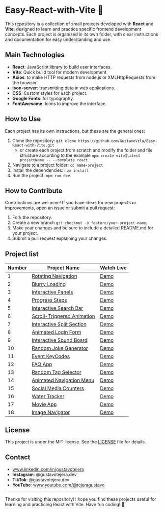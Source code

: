 # Easy-React-with-Vite 🚀

This repository is a collection of small projects developed with **React** and **Vite**, designed to learn and practice specific frontend development concepts. Each project is organized in its own folder, with clear instructions and documentation for easy understanding and use.

## Main Technologies

- **React**: JavaScript library to build user interfaces.
- **Vite**: Quick build tool for modern development.
- **Axios**: to make HTTP requests from node.js or XMLHttpRequests from the browser.
- **json-server**: transmitting data in web applications.
- **CSS**: Custom styles for each project.
- **Google Fonts**: for typography.
- **FontAwesome**: Icons to improve the interface.

## How to Use

Each project has its own instructions, but these are the general ones:

1. Clone the repository: `git clone https://github.com/GustavoVzla/Easy-React-with-Vite.git`
   - or create each project from scratch and modify the folder and file structure according to the example `npm create vite@latest projectName -- --template react`
2. Navigate to a project folder: `cd name-project`
3. Install the dependencies: `npm install`
4. Run the project: `npm run dev`

## How to Contribute

Contributions are welcome! If you have ideas for new projects or improvements, open an issue or submit a pull request:

1. Fork the repository.
2. Create a new branch `git checkout -b feature/your-project-name`.
3. Make your changes and be sure to include a detailed README.md for your project.
4. Submit a pull request explaining your changes.

## Project list

| Number | Project Name                                             | Watch Live                                               |
| ------ | -------------------------------------------------------- | -------------------------------------------------------- |
| 1      | [Rotating Navigation](rotating-navigation)               | [Demo](https://rotating-navigation-zeta.vercel.app/)     |
| 2      | [Blurry Loading](blurry-loading)                         | [Demo](https://blurry-loading-delta.vercel.app/)         |
| 3      | [Interactive Panels](interactive-panels)                 | [Demo](https://interactive-panels.vercel.app/)           |
| 4      | [Progress Steps](progress-steps)                         | [Demo](https://progress-steps-psi.vercel.app/)           |
| 5      | [Interactive Search Bar](interactive-search-bar)         | [Demo](https://interactive-search-bar.vercel.app/)       |
| 6      | [Scroll-Triggered Animation](scroll-triggered-animation) | [Demo](https://scroll-triggered-animation.vercel.app/)   |
| 7      | [Interactive Split Section](interactive-split-section)   | [Demo](https://interactive-split-section.vercel.app/)    |
| 8      | [Animated Login Form](animated-login-form)               | [Demo](https://animated-login-form-ten.vercel.app/)      |
| 9      | [Interactive Sound Board](interactive-sound-board)       | [Demo](https://interactive-sound-board.vercel.app/)      |
| 10     | [Random Joke Generator](random-joke-generator)           | [Demo](https://random-joke-generator-brown.vercel.app/)  |
| 11     | [Event KeyCodes](event-keycodes)                         | [Demo](https://event-keycodes-brown.vercel.app/)         |
| 12     | [FAQ App](faq-app)                                       | [Demo](https://faq-app-rose.vercel.app/)                 |
| 13     | [Random Tag Selector](random-tag-selector)               | [Demo](https://random-tag-selector.vercel.app/)          |
| 14     | [Animated Navigation Menu](animated-navigation-menu)     | [Demo](https://animated-navigation-menu-six.vercel.app/) |
| 15     | [Social Media Counters](social-media-counters)           | [Demo](https://social-media-counters-beta.vercel.app/)   |
| 16     | [Water Tracker](water-tracker)                           | [Demo](https://water-tracker-beryl-theta.vercel.app/)    |
| 17     | [Movie App](movie-app)                                   | [Demo](https://movie-app-sigma-six-26.vercel.app/)       |
| 18     | [Image Navigator](image-navigator)                       | [Demo](https://image-navigator.vercel.app/)              |

## License

This project is under the MIT license. See the [LICENSE](LICENSE) file for details.

## Contact

- www.linkedin.com/in/gustavotejera
- **Instagram**: @gustavotejera.dev
- **TikTok**: @gustavotejera.dev
- **YouTube**: www.youtube.com/@tejeragustavo

---

Thanks for visiting this repository! I hope you find these projects useful for learning and practicing React with Vite. Have fun coding! 🚀
